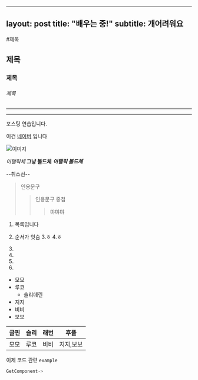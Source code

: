 
---
layout: post
title:  "배우는 중!"
subtitle: 개어려워요
---

#제목

## 제목

### 제목

###### 제목


***
---

포스팅 연습입니다.

이건 [네이버](https://www.naver.com/) 입니다


![이미지](C:\Users\sksms\Desktop\maxresdefault.jpg)

*이탤릭체* **그냥 볼드체**
***이탤릭 볼드체***

--취소선--

> 인용문구
>>인용문구 중첩
>>>먀먀먀

1. 목록입니다
2. 순서가 잇슴
3.ㅎ
4.ㅎ

1.
1.
1.
1.

- 모모
- 루코
  - 슬리데린
- 지지
- 비비
- 보보

|글핀|슬리|래번|후플|
|---|---|---|---|
|모모|루코|비비|지지,보보|


이제 코드 관련 `example`
```c++
GetComponent->
```


